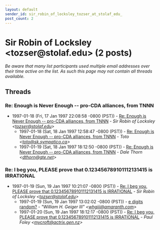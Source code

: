 ```yaml
---
layout: default
sender_id: sir_robin_of_locksley_tozser_at_stolaf_edu_
post_count: 2
---
```


# Sir Robin of Locksley <tozser<span>@</span>stolaf.edu> (2 posts)

_Be aware that many list participants used multiple email addresses over their time active on the list. As such this page may not contain all threads available._

## Threads

### Re: Enough is Never Enough -- pro-CDA alliances, from TNNN
+ 1997-01-18 (Fri, 17 Jan 1997 22:08:58 -0800 (PST)) - [Re: Enough is Never Enough -- pro-CDA alliances, from TNNN](/archive/1997/01/e9994fa3c7d3914e61cc95ebb2d7110eb1082d464ae7d4dac0d4257ea82568e7) - _Sir Robin of Locksley \<tozser@stolaf.edu\>_
  + 1997-01-18 (Sat, 18 Jan 1997 12:58:47 -0800 (PST)) - [Re: Enough is Never Enough -- pro-CDA alliances, from TNNN](/archive/1997/01/587054741fac22434d8f762657b7661c2e1bd202c66798421512d8ae61a0c3ee) - _Toto \<toto@sk.sympatico.ca\>_
  + 1997-01-19 (Sat, 18 Jan 1997 18:12:50 -0800 (PST)) - [Re: Enough is Never Enough -- pro-CDA alliances, from TNNN](/archive/1997/01/92eec2c05b2fad6f339d1633e72f8055f8e978149efb0fbf0fb3d489ef6f30c3) - _Dale Thorn \<dthorn@gte.net\>_

### Re: I beg you, PLEASE prove that 0.123456789101112131415 is IRRATIONAL
+ 1997-01-19 (Sun, 19 Jan 1997 10:21:07 -0800 (PST)) - [Re: I beg you, PLEASE prove that 0.123456789101112131415 is IRRATIONAL](/archive/1997/01/e3c39273e3e9fe39e261ee831251623d354bb927343fa2bb18285e4da4596294) - _Sir Robin of Locksley \<tozser@stolaf.edu\>_
  + 1997-01-19 (Sun, 19 Jan 1997 13:02:02 -0800 (PST)) - [e digits random?](/archive/1997/01/e4dd968f48c83f7b1987d3ea89dce24a96096ecc00a08e4dab9b57234a853917) - _"William H. Geiger III" \<whgiii@amaranth.com\>_
  + 1997-01-20 (Sun, 19 Jan 1997 18:12:17 -0800 (PST)) - [Re: I beg you, PLEASE prove that 0.123456789101112131415 is IRRATIONAL](/archive/1997/01/8d92576d5077eb2f154d826fd5c091ce1938ec64e39465e08b7201059f1d9d52) - _Paul Foley \<mycroft@actrix.gen.nz\>_

